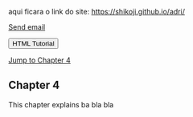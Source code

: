 aqui ficara o link do site:
https://shikoji.github.io/adri/ 


<p><a href="mailto:someone@example.com">Send email</a></p>

<button onclick="document.location='default.asp'">HTML Tutorial</button>

<p><a href="#C4">Jump to Chapter 4</a></p>

<h2 id="C4">Chapter 4</h2>
<p>This chapter explains ba bla bla</p>